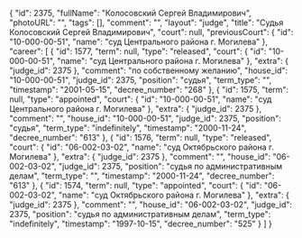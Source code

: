 {
    "id": 2375,
    "fullName": "Колосовский Сергей Владимирович",
    "photoURL": "",
    "tags": [],
    "comment": "",
    "layout": "judge",
    "title": "Судья Колосовский Сергей Владимирович",
    "court": null,
    "previousCourt": {
        "id": "10-000-00-51",
        "name": "суд Центрального района г. Могилева"
    },
    "career": [
        {
            "id": 1577,
            "term": null,
            "type": "released",
            "court": {
                "id": "10-000-00-51",
                "name": "суд Центрального района г. Могилева"
            },
            "extra": {
                "judge_id": 2375
            },
            "comment": "по собственному желанию",
            "house_id": "10-000-00-51",
            "judge_id": 2375,
            "position": "судья",
            "term_type": "",
            "timestamp": "2001-05-15",
            "decree_number": "268"
        },
        {
            "id": 1575,
            "term": null,
            "type": "appointed",
            "court": {
                "id": "10-000-00-51",
                "name": "суд Центрального района г. Могилева"
            },
            "extra": {
                "judge_id": 2375
            },
            "comment": "",
            "house_id": "10-000-00-51",
            "judge_id": 2375,
            "position": "судья",
            "term_type": "indefinitely",
            "timestamp": "2000-11-24",
            "decree_number": "613"
        },
        {
            "id": 1576,
            "term": null,
            "type": "released",
            "court": {
                "id": "06-002-03-02",
                "name": "суд Октябрьского района г. Могилева"
            },
            "extra": {
                "judge_id": 2375
            },
            "comment": "",
            "house_id": "06-002-03-02",
            "judge_id": 2375,
            "position": "судья по административным делам",
            "term_type": "",
            "timestamp": "2000-11-24",
            "decree_number": "613"
        },
        {
            "id": 1574,
            "term": null,
            "type": "appointed",
            "court": {
                "id": "06-002-03-02",
                "name": "суд Октябрьского района г. Могилева"
            },
            "extra": {
                "judge_id": 2375
            },
            "comment": "",
            "house_id": "06-002-03-02",
            "judge_id": 2375,
            "position": "судья по административным делам",
            "term_type": "indefinitely",
            "timestamp": "1997-10-15",
            "decree_number": "525"
        }
    ]
}